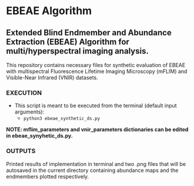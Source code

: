 # EBEAE  Algorithm
## Extended Blind Endmember and Abundance Extraction (EBEAE) Algorithm for multi/hyperspectral imaging analysis.
This repository contains necessary files for synthetic evaluation of EBEAE with multispectral 
Fluorescence Lifetime Imaging Microscopy (mFLIM) and Visible-Near Infrared (VNIR) datasets.

### EXECUTION
- This script is meant to be executed from the terminal (default input arguments):
    - ``python3 ebeae_synthetic_ds.py``
  
**NOTE: mflim_parameters and vnir_parameters dictionaries 
can be edited in ebeae_synyhetic_ds.py.**

### OUTPUTS
Printed results of implementation in terminal and two .png files that will be autosaved in the current directory 
containing abundance maps and the endmembers plotted respectively.
